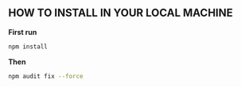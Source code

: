 ## HOW TO INSTALL IN YOUR LOCAL MACHINE

**First run**
```bash
npm install
```

**Then**
```bash
npm audit fix --force
```
